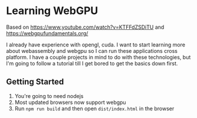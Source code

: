 # Learning WebGPU

Based on https://www.youtube.com/watch?v=KTFFdZSDiTU and https://webgpufundamentals.org/

I already have experience with opengl, cuda. I want to start learning more about webassembly and webgpu so I can run these applications cross platform.
I have a couple projects in mind to do with these technologies, but I'm going to follow a tutorial till I get bored to get the basics down first.

## Getting Started

1. You're going to need nodejs
2. Most updated browsers now support webgpu
3. Run `npm run build` and then open `dist/index.html` in the browser
